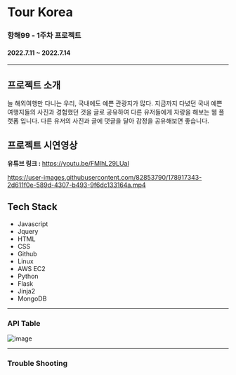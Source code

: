 # Tour Korea
### 항해99 - 1주차 프로젝트 
#### 2022.7.11 ~ 2022.7.14   
   
   
---   

## 프로젝트 소개
늘 해외여행만 다니는 우리, 국내에도 예쁜 관광지가 많다.
지금까지 다녔던 국내 예쁜 여행지들의 사진과 경험했던 것을 글로 공유하여 다른 유저들에게 자랑을 해보는 웹 플랫폼 입니다. 다른 유저의 사진과 글에 댓글을 달아 감정을 공유해보면 좋습니다.


## 프로젝트 시연영상
<strong>유튜브 링크 : </strong> https://youtu.be/FMlhL29LUaI

https://user-images.githubusercontent.com/82853790/178917343-2d611f0e-589d-4307-b493-9f6dc133164a.mp4

## Tech Stack
 - Javascript 
 - Jquery
 - HTML
 - CSS
 - Github
 - Linux
 - AWS EC2
 - Python
 - Flask
 - Jinja2
 - MongoDB

---
### API Table
![image](https://user-images.githubusercontent.com/82853790/178924622-fc722a85-0940-4c85-8680-bfab42e30597.png)




---
### Trouble Shooting




